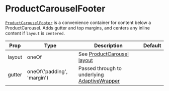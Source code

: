 # ProductCarouselFooter

[`ProductCarouselFooter`](/src/components/ProductCarousel/ProductCarouselFooter/index.js) is a convenience container for content below a ProductCarousel. Adds gutter and top margins, and centers any inline content if `layout` is `centered`.

Prop|Type|Description|Default
---|---|---|---
layout|oneOf|See [ProductCarousel layout](/components/ProductCarousel.md)|
gutter|oneOf('padding', 'margin')|Passed through to underlying [AdaptiveWrapper](/components/AdaptiveWrapper.md)|
